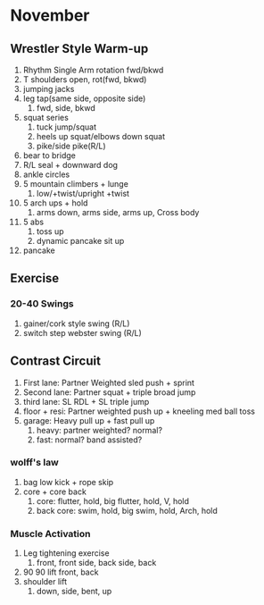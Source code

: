 # November

## Wrestler Style Warm-up

<!--
Links:
[Ukraine National Greco Roman Team](https://www.youtube.com/watch?v=sfL99MqdczI)
 -->

1. Rhythm Single Arm rotation fwd/bkwd
1. T shoulders open, rot(fwd, bkwd)
1. jumping jacks
1. leg tap(same side, opposite side)
   1. fwd, side, bkwd
1. squat series
   1. tuck jump/squat
   1. heels up squat/elbows down squat
   1. pike/side pike(R/L)
1. bear to bridge
1. R/L seal + downward dog
1. ankle circles
1. 5 mountain climbers + lunge
   1. low/+twist/upright +twist
1. 5 arch ups + hold
   1. arms down, arms side, arms up, Cross body
1. 5 abs
   1. toss up
   1. dynamic pancake sit up
1. pancake

## Exercise

### 20-40 Swings

1. gainer/cork style swing (R/L)
1. switch step webster swing (R/L)

## Contrast Circuit

1. First lane: Partner Weighted sled push + sprint
1. Second lane: Partner squat + triple broad jump
1. third lane: SL RDL + SL triple jump
1. floor + resi: Partner weighted push up + kneeling med ball toss
1. garage: Heavy pull up + fast pull up
   1. heavy: partner weighted? normal?
   1. fast: normal? band assisted?

<!--[straight back](https://www.youtube.com/shorts/mSMJ3rwYMu0)  -->

### wolff's law

1. bag low kick + rope skip
1. core + core back
   1. core: flutter, hold, big flutter, hold, V, hold
   1. back core: swim, hold, big swim, hold, Arch, hold

### Muscle Activation

1. Leg tightening exercise
   1. front, front side, back side, back
1. 90 90 lift front, back
1. shoulder lift
   1. down, side, bent, up

<!-- 1. rear delts
1. supinated hang -->
